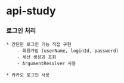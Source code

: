 # api-study

### 로그인 처리
    * 간단한 로그인 기능 직접 구현
        - 회원가입 (userName, loginId, password)
        - 세션 생성과 조회
        - ArgumentResolver 사용

    * 카카오 로그인 사용
